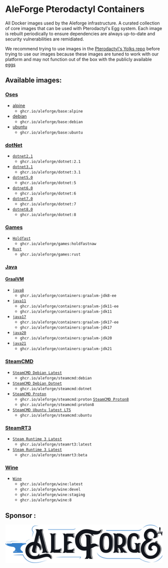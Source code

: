 # AleForge Pterodactyl Containers

All Docker images used by the Aleforge infrastructure. A curated collection of core images that can be used with Pterodactyl's Egg system. Each image is rebuilt periodically to ensure dependencies are always up-to-date and security vulnerabilities are remidiated.

We recommend trying to use images in the [Pterodactyl's Yolks repo](https://github.com/parkervcp/yolks) before trying to use our images
because these images are tuned to work with our platform and may not function out of the box with the publicly available [eggs](https://github.com/parkervcp/eggs)

## Available images:

### [Oses](/oses)

- [alpine](/oses/alpine)
  - `ghcr.io/aleforge/base:alpine`
- [debian](/oses/debian)
  - `ghcr.io/aleforge/base:debian`
- [ubuntu](/oses/ubuntu)
  - `ghcr.io/aleforge/base:ubuntu`

### [dotNet](/dotnet)

- [`dotnet2.1`](/dotnet/2.1)
  - `ghcr.io/aleforge/dotnet:2.1`
- [`dotnet3.1`](/dotnet/3.1)
  - `ghcr.io/aleforge/dotnet:3.1`
- [`dotnet5.0`](/dotnet/5)
  - `ghcr.io/aleforge/dotnet:5`
- [`dotnet6.0`](/dotnet/6)
  - `ghcr.io/aleforge/dotnet:6`
- [`dotnet7.0`](/dotnet/7)
  - `ghcr.io/aleforge/dotnet:7`
- [`dotnet8.0`](/dotnet/8)
  - `ghcr.io/aleforge/dotnet:8`

### [Games](/games)

- [`Holdfast`](/games/holdfastnaw)
  - `ghcr.io/aleforge/games:holdfastnaw`
- [`Rust`](/games/rust)
  - `ghcr.io/aleforge/games:rust`

### [Java](/java)

#### [GraalVM](/java/GraalVM)

- [`java8`](/GraalVM/jdk8-ee)
  - `ghcr.io/aleforge/containers:graalvm-jdk8-ee`
- [`java11`](/GraalVM/jdk11-ee)
  - `ghcr.io/aleforge/containers:graalvm-jdk11-ee`
  - `ghcr.io/aleforge/containers:graalvm-jdk11`
- [`java17`](/GraalVM/jdk17-ee)
  - `ghcr.io/aleforge/containers:graalvm-jdk17-ee`
  - `ghcr.io/aleforge/containers:graalvm-jdk17`
- [`java20`](/GraalVM/jdk20)
  - `ghcr.io/aleforge/containers:graalvm-jdk20`
- [`java21`](/GraalVM/jdk21)
  - `ghcr.io/aleforge/containers:graalvm-jdk21`

### [SteamCMD](/steamcmd)

- [`SteamCMD Debian Latest`](/steamcmd/debian)
  - `ghcr.io/aleforge/steamcmd:debian`
- [`SteamCMD Debian Dotnet`](/steamcmd/dotnet)
  - `ghcr.io/aleforge/steamcmd:dotnet`
- [`SteamCMD Proton`](/steamcmd/proton)
  - `ghcr.io/aleforge/steamcmd:proton`
    [`SteamCMD Proton8`](/steamcmd/proton8)
  - `ghcr.io/aleforge/steamcmd:proton8`
- [`SteamCMD Ubuntu latest LTS`](/steamcmd/ubuntu)
  - `ghcr.io/aleforge/steamcmd:ubuntu`

### [SteamRT3](/RT3)

- [`Steam Runtime 3 Latest`](/rt3/latest)
  - `ghcr.io/aleforge/steamrt3:latest`
- [`Steam Runtime 3 Latest`](/rt3/beta)
  - `ghcr.io/aleforge/steamrt3:beta`

### [Wine](/wine)

- [`Wine`](/wine)
  - `ghcr.io/aleforge/wine:latest`
  - `ghcr.io/aleforge/wine:devel`
  - `ghcr.io/aleforge/wine:staging`
  - `ghcr.io/aleforge/wine:8`

## Sponsor :

[![AleForge](https://github.com/aleforge/Containers/blob/7b152c2d6b0bbbdaa759778d3f398a5d9dffc237/images/aleforge-logo-dark.jpg)](https://aleforge.net)
